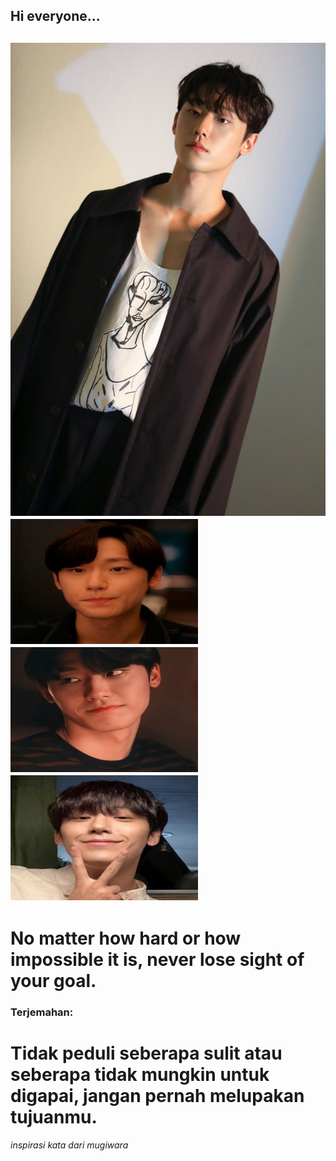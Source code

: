 <h2> Hi everyone...<h2>

![pacar saya](/dohyun3.jpg "Pacar saya")
  <img src="punya1.jpg" width="300" height="200">
  <img src="punya2.jpg" width="300" height="200">
    <img src="punya3.jpg" width="300" height="200">

  <h1>No matter how hard or how impossible it is, never lose sight of your goal.</h1>
  <h3>Terjemahan:</h3>
  <h1>Tidak peduli seberapa sulit atau seberapa tidak mungkin untuk digapai, jangan pernah melupakan tujuanmu.</h1>
  
 <i>inspirasi kata dari mugiwara</i>

<!--
**NadilaZoroLuffy/NadilaZoroLuffy** is a ✨ _special_ ✨ repository because its `README.md` (this file) appears on your GitHub profile.

Here are some ideas to get you started:

- 🔭 I’m currently working on ...
- 🌱 I’m currently learning ...
- 👯 I’m looking to collaborate on ...
- 🤔 I’m looking for help with ...
- 💬 Ask me about ...
- 📫 How to reach me: ...
- 😄 Pronouns: ...
- ⚡ Fun fact: ...
-->

